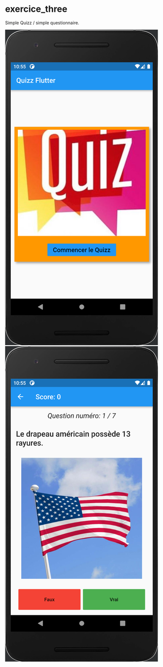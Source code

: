 # exercice_three

Simple Quizz / simple questionnaire.

![cap1.png](images/cap1.png)
![cap2.png](images/cap2.png)